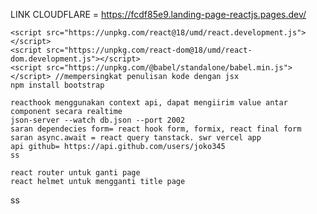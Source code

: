 LINK CLOUDFLARE = https://fcdf85e9.landing-page-reactjs.pages.dev/
    
    
    <script src="https://unpkg.com/react@18/umd/react.development.js"></script>
    <script src="https://unpkg.com/react-dom@18/umd/react-dom.development.js"></script>
    <script src="https://unpkg.com/@babel/standalone/babel.min.js"></script> //mempersingkat penulisan kode dengan jsx
    npm install bootstrap   

    reacthook menggunakan context api, dapat mengiirim value antar component secara realtime
    json-server --watch db.json --port 2002
    saran dependecies form= react hook form, formix, react final form
    saran async.await = react query tanstack. swr vercel app
    api github= https://api.github.com/users/joko345
    ss

    react router untuk ganti page
    react helmet untuk mengganti title page
ss